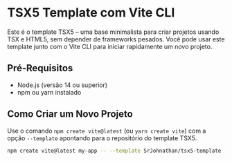 # TSX5 Template com Vite CLI

Este é o template TSX5 – uma base minimalista para criar projetos usando TSX e HTML5, sem depender de frameworks pesados. Você pode usar este template junto com o Vite CLI para iniciar rapidamente um novo projeto.

## Pré-Requisitos

- Node.js (versão 14 ou superior)
- npm ou yarn instalado

## Como Criar um Novo Projeto

Use o comando `npm create vite@latest` (ou `yarn create vite`) com a opção `--template` apontando para o repositório do template TSX5.


```bash
npm create vite@latest my-app -- --template SrJohnathan/tsx5-template
